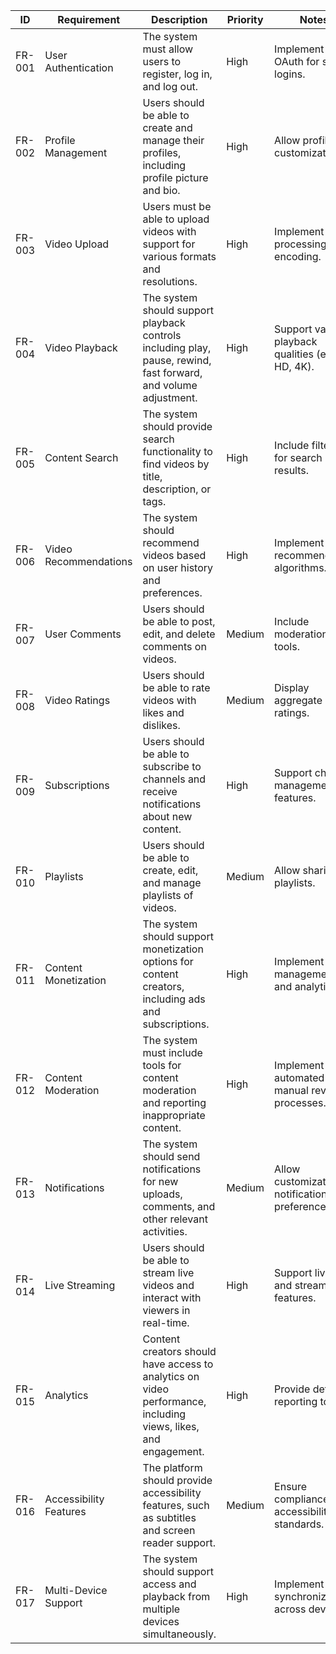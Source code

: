 | ID     | Requirement             | Description                                                                                      | Priority | Notes                                   |
|--------|-------------------------|--------------------------------------------------------------------------------------------------|----------|-----------------------------------------|
| FR-001 | User Authentication     | The system must allow users to register, log in, and log out.                                    | High     | Implement OAuth for social logins.      |
| FR-002 | Profile Management      | Users should be able to create and manage their profiles, including profile picture and bio.      | High     | Allow profile customization.           |
| FR-003 | Video Upload            | Users must be able to upload videos with support for various formats and resolutions.             | High     | Implement video processing and encoding.|
| FR-004 | Video Playback          | The system should support playback controls including play, pause, rewind, fast forward, and volume adjustment. | High     | Support various playback qualities (e.g., HD, 4K). |
| FR-005 | Content Search          | The system should provide search functionality to find videos by title, description, or tags.      | High     | Include filters for search results.    |
| FR-006 | Video Recommendations   | The system should recommend videos based on user history and preferences.                        | High     | Implement recommendation algorithms.   |
| FR-007 | User Comments           | Users should be able to post, edit, and delete comments on videos.                                | Medium   | Include moderation tools.              |
| FR-008 | Video Ratings           | Users should be able to rate videos with likes and dislikes.                                      | Medium   | Display aggregate ratings.             |
| FR-009 | Subscriptions           | Users should be able to subscribe to channels and receive notifications about new content.        | High     | Support channel management features.   |
| FR-010 | Playlists               | Users should be able to create, edit, and manage playlists of videos.                            | Medium   | Allow sharing of playlists.            |
| FR-011 | Content Monetization    | The system should support monetization options for content creators, including ads and subscriptions. | High     | Implement ad management and analytics.  |
| FR-012 | Content Moderation      | The system must include tools for content moderation and reporting inappropriate content.          | High     | Implement automated and manual review processes. |
| FR-013 | Notifications           | The system should send notifications for new uploads, comments, and other relevant activities.     | Medium   | Allow customization of notification preferences. |
| FR-014 | Live Streaming          | Users should be able to stream live videos and interact with viewers in real-time.                  | High     | Support live chat and streaming features. |
| FR-015 | Analytics               | Content creators should have access to analytics on video performance, including views, likes, and engagement. | High     | Provide detailed reporting tools.      |
| FR-016 | Accessibility Features  | The platform should provide accessibility features, such as subtitles and screen reader support.   | Medium   | Ensure compliance with accessibility standards. |
| FR-017 | Multi-Device Support    | The system should support access and playback from multiple devices simultaneously.                | High     | Implement synchronization across devices. |
